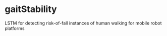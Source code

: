 # gaitStability
LSTM for detecting risk-of-fall instances of human walking for mobile robot platforms
